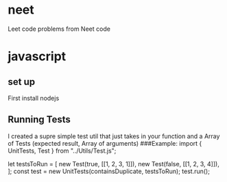 # neet

Leet code problems from Neet code

# javascript

## set up

First install nodejs

## Running Tests
I created a supre simple test util that just takes in your function and a Array of Tests (expected result, Array of arguments) 
###Example: 
import { UnitTests, Test } from "../Utils/Test.js";

let testsToRun = [
new Test(true, [[1, 2, 3, 1]]),
new Test(false, [[1, 2, 3, 4]]),
];
const test = new UnitTests(containsDuplicate, testsToRun);
test.run();
